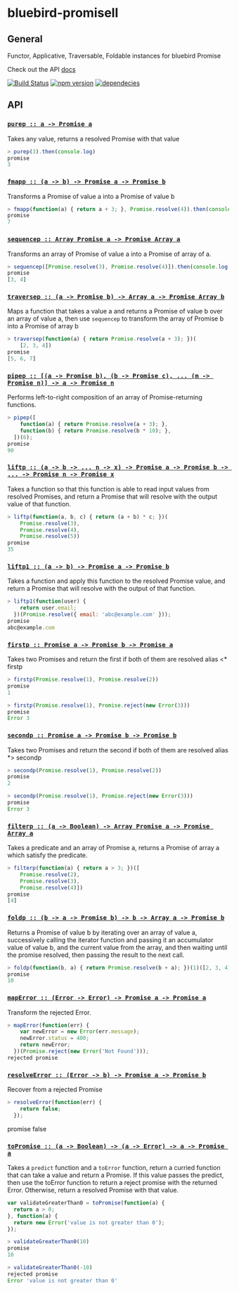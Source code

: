 bluebird-promisell==================## GeneralFunctor, Applicative, Traversable, Foldable instances for bluebird PromiseCheck out the API [docs](#api)[![Build Status](https://travis-ci.org/zhangchiqing/bluebird-promisell.svg)](https://travis-ci.org/zhangchiqing/bluebird-promisell)[![npm version](https://badge.fury.io/js/bluebird-promisell.svg)](http://badge.fury.io/js/bluebird-promisell)[![dependecies](https://david-dm.org/zhangchiqing/bluebird-promisell.svg)](https://david-dm.org/zhangchiqing/bluebird-promisell.svg)## API<h3 name="purep"><code><a href="./index.js#L5">purep :: a -> Promise a</a></code></h3>

Takes any value, returns a resolved Promise with that value

```js
> purep(3).then(console.log)
promise
3
```

<h3 name="fmapp"><code><a href="./index.js#L103">fmapp :: (a -> b) -> Promise a -> Promise b</a></code></h3>

Transforms a Promise of value a into a Promise of value b

```js
> fmapp(function(a) { return a + 3; }, Promise.resolve(4)).then(console.log)
promise
7
```

<h3 name="sequencep"><code><a href="./index.js#L119">sequencep :: Array Promise a -> Promise Array a</a></code></h3>

Transforms an array of Promise of value a into a Promise of array of a.

```js
> sequencep([Promise.resolve(3), Promise.resolve(4)]).then(console.log)
promise
[3, 4]
```

<h3 name="traversep"><code><a href="./index.js#L132">traversep :: (a -> Promise b) -> Array a -> Promise Array b</a></code></h3>

Maps a function that takes a value a and returns a Promise of value b over an array of value a,
then use `sequencep` to transform the array of Promise b into a Promise of array b

```js
> traversep(function(a) { return Promise.resolve(a + 3); })(
    [2, 3, 4])
promise
[5, 6, 7]
```

<h3 name="pipep"><code><a href="./index.js#L147">pipep :: [(a -> Promise b), (b -> Promise c), ... (m -> Promise n)] -> a -> Promise n</a></code></h3>

Performs left-to-right composition of an array of Promise-returning functions.

```js
> pipep([
    function(a) { return Promise.resolve(a + 3); },
    function(b) { return Promise.resolve(b * 10); },
  ])(6);
promise
90
```

<h3 name="liftp"><code><a href="./index.js#L167">liftp :: (a -> b -> ... n -> x) -> Promise a -> Promise b -> ... -> Promise n -> Promise x</a></code></h3>

Takes a function so that this function is able to read input values from resolved Promises,
and return a Promise that will resolve with the output value of that function.

```js
> liftp(function(a, b, c) { return (a + b) * c; })(
    Promise.resolve(3),
    Promise.resolve(4),
    Promise.resolve(5))
promise
35
```

<h3 name="liftp1"><code><a href="./index.js#L186">liftp1 :: (a -> b) -> Promise a -> Promise b</a></code></h3>

Takes a function and apply this function to the resolved Promise value, and return
a Promise that will resolve with the output of that function.

```js
> liftp1(function(user) {
    return user.email;
  })(Promise.resolve({ email: 'abc@example.com' }));
promise
abc@example.com
```

<h3 name="firstp"><code><a href="./index.js#L200">firstp :: Promise a -> Promise b -> Promise a</a></code></h3>

Takes two Promises and return the first if both of them are resolved
alias <* firstp

```js
> firstp(Promise.resolve(1), Promise.resolve(2))
promise
1

> firstp(Promise.resolve(1), Promise.reject(new Error(3)))
promise
Error 3
```

<h3 name="secondp"><code><a href="./index.js#L216">secondp :: Promise a -> Promise b -> Promise b</a></code></h3>

Takes two Promises and return the second if both of them are resolved
alias *> secondp

```js
> secondp(Promise.resolve(1), Promise.resolve(2))
promise
2

> secondp(Promise.resolve(1), Promise.reject(new Error(3)))
promise
Error 3
```

<h3 name="filterp"><code><a href="./index.js#L232">filterp :: (a -> Boolean) -> Array Promise a -> Promise Array a</a></code></h3>

Takes a predicate and an array of Promise a, returns a Promise of array a
which satisfy the predicate.

```js
> filterp(function(a) { return a > 3; })([
    Promise.resolve(2),
    Promise.resolve(3),
    Promise.resolve(4)])
promise
[4]
```

<h3 name="foldp"><code><a href="./index.js#L249">foldp :: (b -> a -> Promise b) -> b -> Array a -> Promise b</a></code></h3>

Returns a Promise of value b by iterating over an array of value a, successively
calling the iterator function and passing it an accumulator value of value b,
and the current value from the array, and then waiting until the promise resolved,
then passing the result to the next call.

```js
> foldp(function(b, a) { return Promise.resolve(b + a); })(1)([2, 3, 4])
promise
10
```

<h3 name="mapError"><code><a href="./index.js#L275">mapError :: (Error -> Error) -> Promise a -> Promise a</a></code></h3>

Transform the rejected Error.

```js
> mapError(function(err) {
    var newError = new Error(err.message);
    newError.status = 400;
    return newError;
  })(Promise.reject(new Error('Not Found')));
rejected promise
```

<h3 name="resolveError"><code><a href="./index.js#L296">resolveError :: (Error -> b) -> Promise a -> Promise b</a></code></h3>

Recover from a rejected Promise

```js
> resolveError(function(err) {
    return false;
  });
```
promise
false

<h3 name="toPromise"><code><a href="./index.js#L313">toPromise :: (a -> Boolean) -> (a -> Error) -> a -> Promise a</a></code></h3>

Takes a `predict` function and a `toError` function, return a curried
function that can take a value and return a Promise.
If this value passes the predict, then use the toError function to return
a reject promise with the returned Error.
Otherwise, return a resolved Promise with that value.

```js
var validateGreaterThan0 = toPromise(function(a) {
  return a > 0;
}, function(a) {
  return new Error('value is not greater than 0');
});

> validateGreaterThan0(10)
promise
10

> validateGreaterThan0(-10)
rejected promise
Error 'value is not greater than 0'
```
